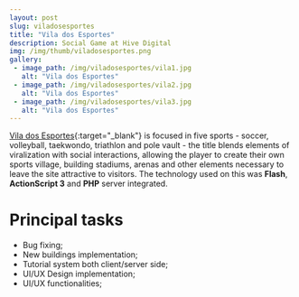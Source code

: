 ```yaml
---
layout: post
slug: viladosesportes
title: "Vila dos Esportes"
description: Social Game at Hive Digital
img: /img/thumb/viladosesportes.png
gallery:
 - image_path: /img/viladosesportes/vila1.jpg
   alt: "Vila dos Esportes"
 - image_path: /img/viladosesportes/vila2.jpg
   alt: "Vila dos Esportes"
 - image_path: /img/viladosesportes/vila3.jpg
   alt: "Vila dos Esportes"
---
```


[Vila dos Esportes](http://www.techtudo.com.br/noticias/noticia/2012/06/hive-anuncia-o-novo-jogo-vila-dos-esportes-para-facebook.html){:target="_blank"} is focused in five sports - soccer, volleyball, taekwondo, triathlon and pole vault - the title blends elements of viralization with social interactions, allowing the player to create their own sports village, building stadiums, arenas and other elements necessary to leave the site attractive to visitors. The technology used on this was **Flash**, **ActionScript 3** and **PHP** server integrated.

# Principal tasks
- Bug fixing;
- New buildings implementation;
- Tutorial system both client/server side;
- UI/UX Design implementation;
- UI/UX functionalities;
